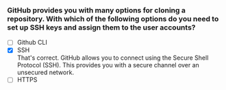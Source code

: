 ### GitHub provides you with many options for cloning a repository. With which of the following options do you need to set up SSH keys and assign them to the user accounts?

- [ ] Github CLI
- [x] SSH <br>
      That's correct. GitHub allows you to connect using the Secure Shell Protocol (SSH). This provides you with a secure channel over an unsecured network.
- [ ] HTTPS
